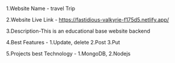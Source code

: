 1.Website Name - travel Trip

2.Website Live Link - https://fastidious-valkyrie-f175d5.netlify.app/

3.Description-This is an educational base website backend   

4.Best Features - 1.Update, delete 2.Post 3.Put   

5.Projects best Technology - 1.MongoDB, 2.Nodejs
